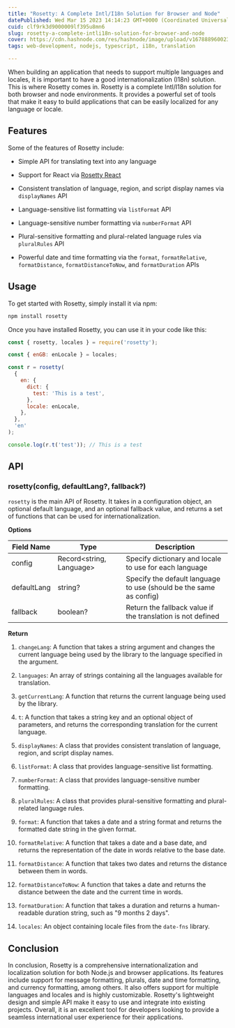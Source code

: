```yaml
---
title: "Rosetty: A Complete Intl/I18n Solution for Browser and Node"
datePublished: Wed Mar 15 2023 14:14:23 GMT+0000 (Coordinated Universal Time)
cuid: clf9rk3d9000009lf395u8mn6
slug: rosetty-a-complete-intli18n-solution-for-browser-and-node
cover: https://cdn.hashnode.com/res/hashnode/image/upload/v1678889600230/0607edf0-0b77-48a4-85d8-291c5e6c4378.png
tags: web-development, nodejs, typescript, i18n, translation

---
```


When building an application that needs to support multiple languages and locales, it is important to have a good internationalization (I18n) solution. This is where Rosetty comes in. Rosetty is a complete Intl/I18n solution for both browser and node environments. It provides a powerful set of tools that make it easy to build applications that can be easily localized for any language or locale.

## Features

Some of the features of Rosetty include:

* Simple API for translating text into any language
    
* Support for React via [Rosetty React](https://github.com/flexper/rosetty-react)
    
* Consistent translation of language, region, and script display names via `displayNames` API
    
* Language-sensitive list formatting via `listFormat` API
    
* Language-sensitive number formatting via `numberFormat` API
    
* Plural-sensitive formatting and plural-related language rules via `pluralRules` API
    
* Powerful date and time formatting via the `format`, `formatRelative`, `formatDistance`, `formatDistanceToNow`, and `formatDuration` APIs
    

## Usage

To get started with Rosetty, simply install it via npm:

```bash
npm install rosetty
```

Once you have installed Rosetty, you can use it in your code like this:

```javascript
const { rosetty, locales } = require('rosetty');

const { enGB: enLocale } = locales;

const r = rosetty(
  {
    en: {
      dict: {
        test: 'This is a test',
      },
      locale: enLocale,
    },
  },
  'en'
);

console.log(r.t('test')); // This is a test
```

## API

### rosetty(config, defaultLang?, fallback?)

`rosetty` is the main API of Rosetty. It takes in a configuration object, an optional default language, and an optional fallback value, and returns a set of functions that can be used for internationalization.

**Options**

| Field Name | Type | Description |
| --- | --- | --- |
| config | Record&lt;string, Language&gt; | Specify dictionary and locale to use for each language |
| defaultLang | string? | Specify the default language to use (should be the same as config) |
| fallback | boolean? | Return the fallback value if the translation is not defined |

**Return**

1. `changeLang`: A function that takes a string argument and changes the current language being used by the library to the language specified in the argument.
    
2. `languages`: An array of strings containing all the languages available for translation.
    
3. `getCurrentLang`: A function that returns the current language being used by the library.
    
4. `t`: A function that takes a string key and an optional object of parameters, and returns the corresponding translation for the current language.
    
5. `displayNames`: A class that provides consistent translation of language, region, and script display names.
    
6. `listFormat`: A class that provides language-sensitive list formatting.
    
7. `numberFormat`: A class that provides language-sensitive number formatting.
    
8. `pluralRules`: A class that provides plural-sensitive formatting and plural-related language rules.
    
9. `format`: A function that takes a date and a string format and returns the formatted date string in the given format.
    
10. `formatRelative`: A function that takes a date and a base date, and returns the representation of the date in words relative to the base date.
    
11. `formatDistance`: A function that takes two dates and returns the distance between them in words.
    
12. `formatDistanceToNow`: A function that takes a date and returns the distance between the date and the current time in words.
    
13. `formatDuration`: A function that takes a duration and returns a human-readable duration string, such as "9 months 2 days".
    
14. `locales`: An object containing locale files from the `date-fns` library.
    

## Conclusion

In conclusion, Rosetty is a comprehensive internationalization and localization solution for both Node.js and browser applications. Its features include support for message formatting, plurals, date and time formatting, and currency formatting, among others. It also offers support for multiple languages and locales and is highly customizable. Rosetty's lightweight design and simple API make it easy to use and integrate into existing projects. Overall, it is an excellent tool for developers looking to provide a seamless international user experience for their applications.